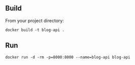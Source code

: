 ## Build

From your project directory:

`docker build -t blog-api .`

## Run

`docker run -d -rm -p=8000:8000 --name=blog-api blog-api`
